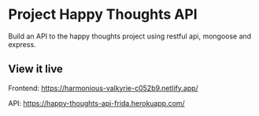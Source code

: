 # Project Happy Thoughts API

Build an API to the happy thoughts project using restful api, mongoose and express. 


## View it live
Frontend:
https://harmonious-valkyrie-c052b9.netlify.app/

API:
https://happy-thoughts-api-frida.herokuapp.com/
